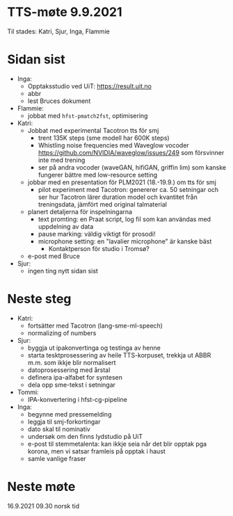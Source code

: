 # TTS-møte 9.9.2021

Til stades: Katri, Sjur, Inga, Flammie

# Sidan sist

- Inga:
    - Opptaksstudio ved UiT: <https://result.uit.no>
    - abbr
    - lest Bruces dokument
- Flammie:
    - jobbat med `hfst-pmatch2fst`, optimisering
- Katri:
    - Jobbat med experimental Tacotron tts för smj
        - trent 135K steps (sme modell har 600K steps)
        - Whistling noise frequencies med Waveglow vocoder <https://github.com/NVIDIA/waveglow/issues/249> som försvinner inte med trening
        - ser på andra vocoder (waveGAN, hifiGAN, griffin lim) som kanske fungerer bättre med low-resource setting
    - jobbar med en presentation för PLM2021 (18.-19.9.) om tts för smj
        - pilot experiment med Tacotron: genererer ca. 50 setningar och ser hur Tacotron lärer duration model och kvantitet från treningsdata, jämfört med original talmaterial
    - planert detaljerna för inspelningarna
        - text promting: en Praat script, log fil som kan användas med uppdelning av data
        - pause marking: väldig viktigt för prosodi!
        - microphone setting: en "lavalier microphone" är kanske bäst
            - Kontaktperson för studio i Tromsø?
    - e-post med Bruce
- Sjur:
    - ingen ting nytt sidan sist

# Neste steg
- Katri:
    - fortsätter med Tacotron (lang-sme-ml-speech)
    - normalizing of numbers
- Sjur:
    - byggja ut ipakonvertinga og testinga av henne
    - starta tesktprosessering av heile TTS-korpuset, trekkja ut ABBR m.m. som ikkje blir normalisert
    - datoprosessering med årstal
    - definera ipa-alfabet for syntesen
    - dela opp sme-tekst i setningar
- Tommi:
    - IPA-konvertering i hfst-cg-pipeline
- Inga:
    - begynne med pressemelding
    - leggja til smj-forkortingar
    - dato skal til nominativ
    - undersøk om den finns lydstudio på UiT
    - e-post til stemmetalenta: kan ikkje seia når det blir opptak pga korona, men vi satsar framleis på opptak i haust
    - samle vanlige fraser

# Neste møte

16.9.2021 09.30 norsk tid
